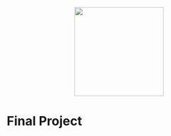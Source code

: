 <p align="center">
<img src="https://discordhome.com/user_upload/backgrounds/7864background.jpg" style="height:200px">
</p>

# Final Project
